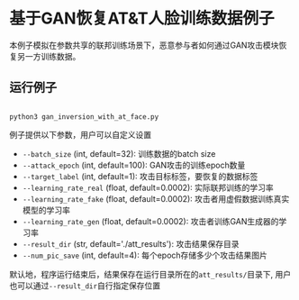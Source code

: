 # 基于GAN恢复AT&T人脸训练数据例子

本例子模拟在参数共享的联邦训练场景下，恶意参与者如何通过GAN攻击模块恢复另一方训练数据。

## 运行例子


```shell

python3 gan_inversion_with_at_face.py

```

例子提供以下参数，用户可以自定义设置

- `--batch_size` (int, default=32): 训练数据的batch size
- `--attack_epoch` (int, default=100): GAN攻击的训练epoch数量
- `--target_label` (int, default=1): 攻击目标标签，要恢复的数据标签
- `--learning_rate_real` (float, default=0.0002): 实际联邦训练的学习率
- `--learning_rate_fake` (float, default=0.0002): 攻击者用虚假数据训练真实模型的学习率
- `--learning_rate_gen` (float, default=0.0002): 攻击者训练GAN生成器的学习率
- `--result_dir` (str, default='./att_results'): 攻击结果保存目录
- `--num_pic_save` (int, default=4): 每个epoch存储多少个攻击结果图片


默认地，程序运行结束后，结果保存在运行目录所在的`att_results/`目录下, 用户也可以通过`--result_dir`自行指定保存位置